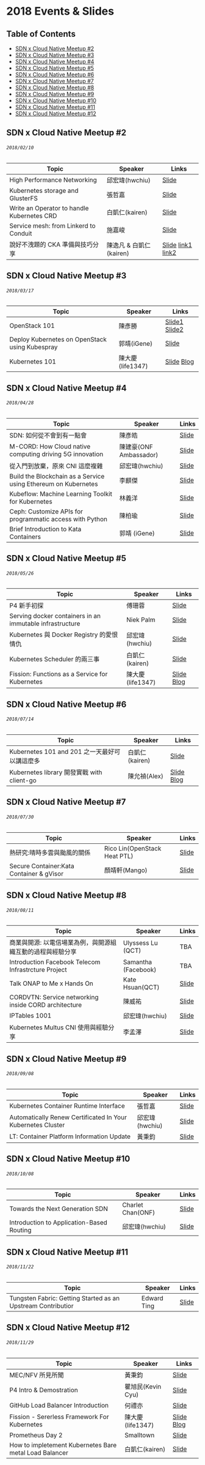 # 2018 Events & Slides

## Table of Contents

- [SDN x Cloud Native Meetup #2](#sdn-x-cloud-native-meetup-2)
- [SDN x Cloud Native Meetup #3](#sdn-x-cloud-native-meetup-3)
- [SDN x Cloud Native Meetup #4](#sdn-x-cloud-native-meetup-4)
- [SDN x Cloud Native Meetup #5](#sdn-x-cloud-native-meetup-5)
- [SDN x Cloud Native Meetup #6](#sdn-x-cloud-native-meetup-6)
- [SDN x Cloud Native Meetup #7](#sdn-x-cloud-native-meetup-7)
- [SDN x Cloud Native Meetup #8](#sdn-x-cloud-native-meetup-8)
- [SDN x Cloud Native Meetup #9](#sdn-x-cloud-native-meetup-9)
- [SDN x Cloud Native Meetup #10](#sdn-x-cloud-native-meetup-10)
- [SDN x Cloud Native Meetup #11](#sdn-x-cloud-native-meetup-11)
- [SDN x Cloud Native Meetup #12](#sdn-x-cloud-native-meetup-12)

## SDN x Cloud Native Meetup #2
###### `2018/02/10`

| Topic       | Speaker        | Links |
|-------------|----------------|--------------|
| High Performance Networking | 邱宏瑋(hwchiu) | [Slide](https://goo.gl/VBvk49)|
| Kubernetes storage and GlusterFS | 張哲嘉 | [Slide](https://goo.gl/zfj2Ha)|
| Write an Operator to handle Kubernetes CRD | 白凱仁(kairen) | [Slide](https://speakerdeck.com/kairen/write-an-operator-to-handle-crd)|
| Service mesh: from Linkerd to Conduit | 施嘉峻 | [Slide](https://goo.gl/8KAzUw)|
| 說好不洩題的 CKA 準備與技巧分享 | 陳逸凡 & 白凱仁(kairen) | [Slide](https://goo.gl/JtfKbT) [link1](https://goo.gl/nspx7C) [link2](https://goo.gl/GKKo1H)|

## SDN x Cloud Native Meetup #3
###### `2018/03/17`

| Topic       | Speaker        | Links |
|-------------|----------------|--------------|
| OpenStack 101 | 陳彥勝 | [Slide1](https://goo.gl/CqhEF2) [Slide2](https://goo.gl/1dYTqY) |
| Deploy Kubernetes on OpenStack using Kubespray | 郭靖(iGene) | [Slide](https://goo.gl/UFvvHZ)|
| Kubernetes 101 | 陳大慶(life1347) | [Slide](https://goo.gl/YpFFsj) [Blog](https://tachingchen.com/tw/) |

## SDN x Cloud Native Meetup #4
###### `2018/04/28`

| Topic       | Speaker        | Links |
|-------------|----------------|--------------|
| SDN: 如何從不會到有一點會 | 陳彥皓 | [Slide](https://goo.gl/dgKVtE)|
| M-CORD: How Cloud native computing driving 5G innovation | 陳建豪(ONF Ambassador) | [Slide](https://goo.gl/JVBrr3)|
| 從入門到放棄，原來 CNI 這麼複雜 | 邱宏瑋(hwchiu) | [Slide](https://goo.gl/3AAC91)|
| Build the Blockchain as a Service  using Ethereum on Kubernetes | 李麒傑 | [Slide](https://goo.gl/sQM1hs)|
| Kubeflow: Machine Learning Toolkit for Kubernetes | 林義洋 | [Slide](https://goo.gl/F67BJk) |
| Ceph: Customize APIs for programmatic access with Python | 陳柏瑜 | [Slide](https://goo.gl/4SMYch)|
| Brief Introduction to Kata Containers | 郭靖 (iGene) | [Slide](https://goo.gl/CypFdB)|

## SDN x Cloud Native Meetup #5
###### `2018/05/26`

| Topic       | Speaker        | Links |
|-------------|----------------|--------------|
| P4 新手初探 | 傅珊蓉 | [Slide](http://bit.ly/p4cntug)|
| Serving docker containers in an immutable infrastructure | Niek Palm | [Slide](http://bit.ly/p4cntug)|
| Kubernetes 與 Docker Registry 的愛恨情仇 | 邱宏瑋(hwchiu) | [Slide](https://goo.gl/pjnzZJ)|
| Kubernetes Scheduler 的兩三事 | 白凱仁(kairen) | [Slide](https://speakerdeck.com/kairen/kubernetes-scheduler-liang-san-shi)|
| Fission: Functions as a Service for Kubernetes | 陳大慶(life1347) | [Slide](http://bit.ly/2xm7JCu) [Blog](https://tachingchen.com/tw/)|

## SDN x Cloud Native Meetup #6
###### `2018/07/14`

| Topic       | Speaker        | Links |
|-------------|----------------|--------------|
| Kubernetes 101 and 201 之一天最好可以講這麼多 | 白凱仁(kairen) | [Slide](https://speakerdeck.com/kairen/cntug-kubernetes-workshop)|
| Kubernetes library 開發實戰 with client-go | 陳允禎(Alex) | [Slide](https://bit.ly/2ujRPVl) [Blog](http://blog.yunchen.tw/)|

## SDN x Cloud Native Meetup #7
###### `2018/07/30`

| Topic       | Speaker        | Links |
|-------------|----------------|--------------|
| 熱研究:晴時多雲與颱風的關係 | Rico Lin(OpenStack Heat PTL) | [Slide](http://bit.ly/2M23f6Q)|
| Secure Container:Kata Container & gVisor | 顏靖軒(Mango) | [Slide](http://bit.ly/2Aqbs3m)|

## SDN x Cloud Native Meetup #8
###### `2018/08/11`

| Topic       | Speaker        | Links |
|-------------|----------------|--------------|
| 商業與開源: 以電信場業為例，與開源組織互動的過程與經驗分享 | Ulyssess Lu (QCT) | TBA |
| Introduction Facebook Telecom Infrastrcture Project | Samantha (Facebook) | TBA |
| Talk ONAP to Me x Hands On | Kate Hsuan(QCT) | [Slide](https://goo.gl/Y4S6ho) |
| CORDVTN: Service networking inside CORD architecture | 陳威祐 | [Slide](https://www.slideshare.net/aweimeow/)|
| IPTables 1001 | 邱宏瑋(hwchiu) | [Slide](https://www.slideshare.net/hongweiqiu/iptables-101-bottomup)|
| Kubernetes Multus CNI 使用與經驗分享 | 李孟澤 | [Slide](http://bit.ly/2Ou1jFs)|

## SDN x Cloud Native Meetup #9
###### `2018/09/08`

| Topic       | Speaker        | Links |
|-------------|----------------|--------------|
| Kubernetes Container Runtime Interface | 張哲嘉 | [Slide](https://www.slideshare.net/CheChiaChang/presentation-119161609)|
| Automatically Renew Certificated In Your Kubernetes Cluster | 邱宏瑋(hwchiu) | [Slide](https://bit.ly/2OlaPyz)|
| LT: Container Platform Information Update | 黃秉鈞 | [Slide](https://speakerdeck.com/pichuang/lt-container-platform-information-update)|

## SDN x Cloud Native Meetup #10
###### `2018/10/08`

| Topic       | Speaker        | Links |
|-------------|----------------|--------------|
| Towards the Next Generation SDN | Charlet Chan(ONF) | [Slide](https://drive.google.com/open?id=1iiSDf_581TVfi0hZXANa-k1gPIg4DNJfsoyEdX3s3bA)|
| Introduction to Application-Based Routing | 邱宏瑋(hwchiu) | [Slide](https://www.slideshare.net/hongweiqiu/applicationbased-routing)|

## SDN x Cloud Native Meetup #11
###### `2018/11/22`

| Topic       | Speaker        | Links |
|-------------|----------------|--------------|
| Tungsten Fabric: Getting Started as an Upstream Contributior | Edward Ting | [Slide](https://speakerdeck.com/pichuang/getting-started-as-an-upstream-contributio)|

## SDN x Cloud Native Meetup #12
###### `2018/11/29`

| Topic       | Speaker        | Links |
|-------------|----------------|--------------|
| MEC/NFV 所見所聞 | 黃秉鈞 | [Slide](https://speakerdeck.com/pichuang/nfv-20181208)|
| P4 Intro & Demostration | 瞿旭民(Kevin Cyu) | [Slide](https://bit.ly/p4_20181208)|
| GitHub Load Balancer Introduction | 何禮亦 | [Slide](https://drive.google.com/file/d/1G13yVnxDlsM9nWhLyr-qkht3WWArDHHR/view?fbclid=IwAR3sjW_XM-ehdvZrIkXUck00A8PBsavTPSvt2fwSlc0Si6HrruBjABxcId4)|
| Fission - Sererless Framework For Kubernetes | 陳大慶(life1347) | [Slide](https://tachingchen.com/tw/blog/fission-serverless-framework-for-kubernetes-gcpug-41) [Blog](https://tachingchen.com/tw/)|
| Prometheus Day 2 | Smalltown | [Slide](https://www.slideshare.net/smalltown20110306/cloud-native-tw-ug-prometheus-day-2)|
| How to impletement Kubernetes Bare metal Load Balancer | 白凱仁(kairen) | [Slide](https://speakerdeck.com/kairen/how-to-impletement-kubernetes-bare-metal-load-balancer)|